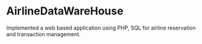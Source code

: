 # AirlineDataWareHouse
Implemented a web based application using PHP, SQL for airline reservation and transaction management.
